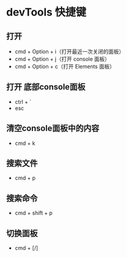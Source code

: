 # devTools 快捷键

## 打开
- cmd + Option + i（打开最近一次关闭的面板）
- cmd + Option + j（打开 console 面板）
- cmd + Option + c（打开 Elements 面板）

## 打开 底部console面板
- ctrl + `
- esc

## 清空console面板中的内容
- cmd + k

## 搜索文件
- cmd + p

## 搜索命令
- cmd + shift + p

## 切换面板
- cmd + [/]

